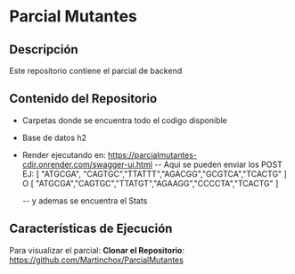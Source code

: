 # Parcial Mutantes
## Descripción
Este repositorio contiene el parcial de backend
## Contenido del Repositorio
- Carpetas donde se encuentra todo el codigo disponible
- Base de datos h2 
- Render ejecutando en: https://parcialmutantes-cdir.onrender.com/swagger-ui.html
  -- Aqui se pueden enviar los POST  EJ: [
  "ATGCGA", "CAGTGC","TTATTT","AGACGG","GCGTCA","TCACTG"
] O [
  "ATGCGA","CAGTGC","TTATGT","AGAAGG","CCCCTA","TCACTG"
]

  -- y ademas se encuentra el Stats
## Características de Ejecución
Para visualizar el parcial:
**Clonar el Repositorio**:
https://github.com/Martinchox/ParcialMutantes
